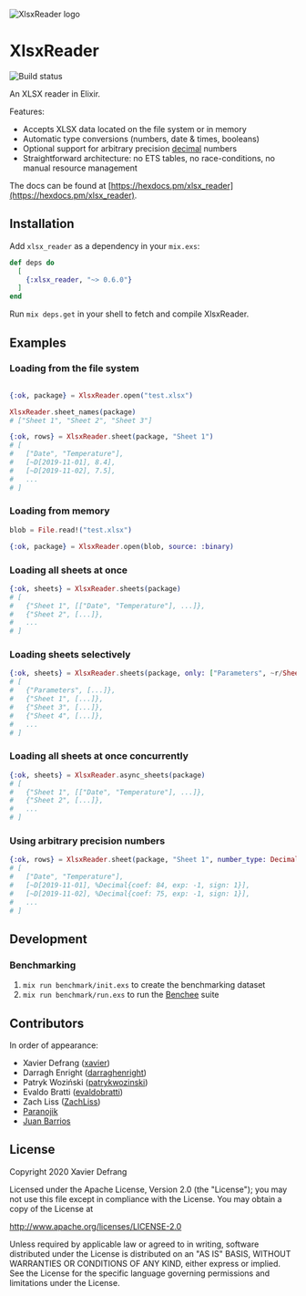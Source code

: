 ![XlsxReader logo](https://raw.githubusercontent.com/xavier/xlsx_reader/master/assets/logo.png)

# XlsxReader

![Build status](https://github.com/xavier/xlsx_reader/workflows/CI/badge.svg)

An XLSX reader in Elixir.

Features:

- Accepts XLSX data located on the file system or in memory
- Automatic type conversions (numbers, date & times, booleans)
- Optional support for arbitrary precision [decimal](https://github.com/ericmj/decimal) numbers
- Straightforward architecture: no ETS tables, no race-conditions, no manual resource management

The docs can be found at [https://hexdocs.pm/xlsx_reader](https://hexdocs.pm/xlsx_reader).

## Installation

Add `xlsx_reader` as a dependency in your  `mix.exs`:

```elixir
def deps do
  [
    {:xlsx_reader, "~> 0.6.0"}
  ]
end
```

Run `mix deps.get` in your shell to fetch and compile XlsxReader. 

## Examples

### Loading from the file system

```elixir

{:ok, package} = XlsxReader.open("test.xlsx")

XlsxReader.sheet_names(package)
# ["Sheet 1", "Sheet 2", "Sheet 3"]

{:ok, rows} = XlsxReader.sheet(package, "Sheet 1")
# [
#   ["Date", "Temperature"], 
#   [~D[2019-11-01], 8.4], 
#   [~D[2019-11-02], 7.5], 
#   ...
# ]
```

### Loading from memory

```elixir
blob = File.read!("test.xlsx")

{:ok, package} = XlsxReader.open(blob, source: :binary)
```

### Loading all sheets at once

```elixir
{:ok, sheets} = XlsxReader.sheets(package)
# [
#   {"Sheet 1", [["Date", "Temperature"], ...]}, 
#   {"Sheet 2", [...]}, 
#   ...
# ]
```

### Loading sheets selectively

```elixir
{:ok, sheets} = XlsxReader.sheets(package, only: ["Parameters", ~r/Sheet \d+/], except: ["Sheet 2"])
# [
#   {"Parameters", [...]}, 
#   {"Sheet 1", [...]}, 
#   {"Sheet 3", [...]}, 
#   {"Sheet 4", [...]}, 
#   ...
# ]
```

### Loading all sheets at once concurrently

```elixir
{:ok, sheets} = XlsxReader.async_sheets(package)
# [
#   {"Sheet 1", [["Date", "Temperature"], ...]}, 
#   {"Sheet 2", [...]}, 
#   ...
# ]
```

### Using arbitrary precision numbers

```elixir
{:ok, rows} = XlsxReader.sheet(package, "Sheet 1", number_type: Decimal)
# [
#   ["Date", "Temperature"], 
#   [~D[2019-11-01], %Decimal{coef: 84, exp: -1, sign: 1}], 
#   [~D[2019-11-02], %Decimal{coef: 75, exp: -1, sign: 1}], 
#   ...
# ]
```

## Development

### Benchmarking

1. `mix run benchmark/init.exs` to create the benchmarking dataset
2. `mix run benchmark/run.exs` to run the [Benchee](https://github.com/bencheeorg/benchee) suite

## Contributors

In order of appearance:

- Xavier Defrang ([xavier](https://github.com/xavier))
- Darragh Enright ([darraghenright](https://github.com/darraghenright))
- Patryk Woziński ([patrykwozinski](https://github.com/patrykwozinski))
- Evaldo Bratti ([evaldobratti](https://github.com/evaldobratti))
- Zach Liss ([ZachLiss](https://github.com/ZachLiss))
- [Paranojik](https://github.com/paranojik)
- [Juan Barrios](https://github.com/03juan)

## License

Copyright 2020 Xavier Defrang

Licensed under the Apache License, Version 2.0 (the "License");
you may not use this file except in compliance with the License.
You may obtain a copy of the License at

   http://www.apache.org/licenses/LICENSE-2.0

Unless required by applicable law or agreed to in writing, software
distributed under the License is distributed on an "AS IS" BASIS,
WITHOUT WARRANTIES OR CONDITIONS OF ANY KIND, either express or implied.
See the License for the specific language governing permissions and
limitations under the License.
